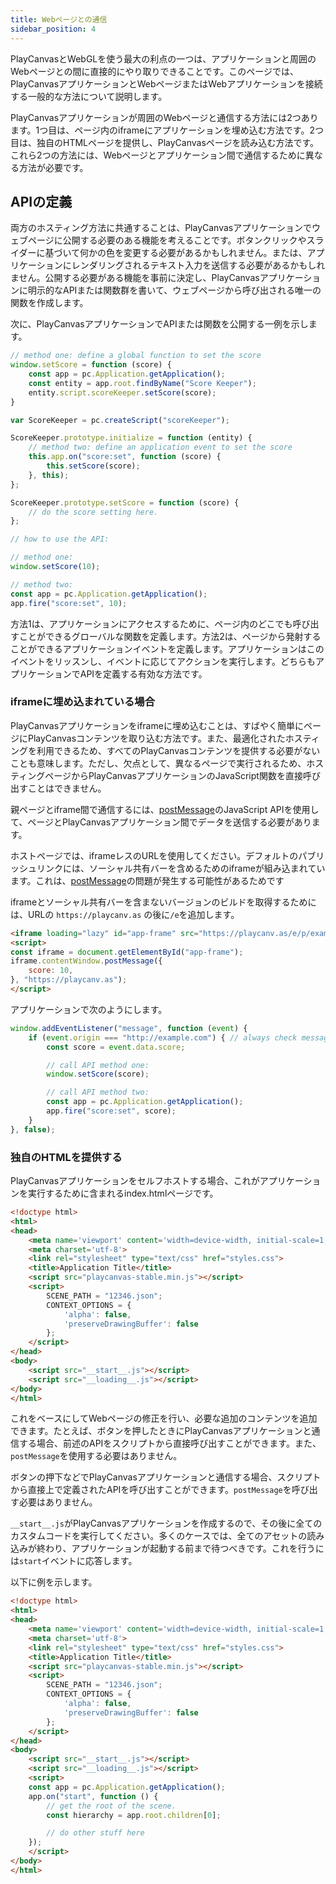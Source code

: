 ```yaml
---
title: Webページとの通信
sidebar_position: 4
---
```


PlayCanvasとWebGLを使う最大の利点の一つは、アプリケーションと周囲のWebページとの間に直接的にやり取りできることです。このページでは、PlayCanvasアプリケーションとWebページまたはWebアプリケーションを接続する一般的な方法について説明します。

PlayCanvasアプリケーションが周囲のWebページと通信する方法には2つあります。1つ目は、ページ内のiframeにアプリケーションを埋め込む方法です。2つ目は、独自のHTMLページを提供し、PlayCanvasページを読み込む方法です。これら2つの方法には、Webページとアプリケーション間で通信するために異なる方法が必要です。

## APIの定義

両方のホスティング方法に共通することは、PlayCanvasアプリケーションでウェブページに公開する必要のある機能を考えることです。ボタンクリックやスライダーに基づいて何かの色を変更する必要があるかもしれません。または、アプリケーションにレンダリングされるテキスト入力を送信する必要があるかもしれません。公開する必要がある機能を事前に決定し、PlayCanvasアプリケーションに明示的なAPIまたは関数群を書いて、ウェブページから呼び出される唯一の関数を作成します。

次に、PlayCanvasアプリケーションでAPIまたは関数を公開する一例を示します。

```javascript
// method one: define a global function to set the score
window.setScore = function (score) {
    const app = pc.Application.getApplication();
    const entity = app.root.findByName("Score Keeper");
    entity.script.scoreKeeper.setScore(score);
}

var ScoreKeeper = pc.createScript("scoreKeeper");

ScoreKeeper.prototype.initialize = function (entity) {
    // method two: define an application event to set the score
    this.app.on("score:set", function (score) {
        this.setScore(score);
    }, this);
};

ScoreKeeper.prototype.setScore = function (score) {
    // do the score setting here.
};

// how to use the API:

// method one:
window.setScore(10);

// method two:
const app = pc.Application.getApplication();
app.fire("score:set", 10);

```

方法1は、アプリケーションにアクセスするために、ページ内のどこでも呼び出すことができるグローバルな関数を定義します。方法2は、ページから発射することができるアプリケーションイベントを定義します。アプリケーションはこのイベントをリッスンし、イベントに応じてアクションを実行します。どちらもアプリケーションでAPIを定義する有効な方法です。

### iframeに埋め込まれている場合

PlayCanvasアプリケーションをiframeに埋め込むことは、すばやく簡単にページにPlayCanvasコンテンツを取り込む方法です。また、最適化されたホスティングを利用できるため、すべてのPlayCanvasコンテンツを提供する必要がないことも意味します。ただし、欠点として、異なるページで実行されるため、ホスティングページからPlayCanvasアプリケーションのJavaScript関数を直接呼び出すことはできません。

親ページとiframe間で通信するには、[postMessage][1]のJavaScript APIを使用して、ページとPlayCanvasアプリケーション間でデータを送信する必要があります。

ホストページでは、iframeレスのURLを使用してください。デフォルトのパブリッシュリンクには、ソーシャル共有バーを含めるためのiframeが組み込まれています。これは、[postMessage][1]の問題が発生する可能性があるためです

iframeとソーシャル共有バーを含まないバージョンのビルドを取得するためには、URLの `https://playcanv.as` の後に`/e`を追加します。

```html
<iframe loading="lazy" id="app-frame" src="https://playcanv.as/e/p/example/">
<script>
const iframe = document.getElementById("app-frame");
iframe.contentWindow.postMessage({
    score: 10,
}, "https://playcanv.as");
</script>
```

アプリケーションで次のようにします。

```javascript
window.addEventListener("message", function (event) {
    if (event.origin === "http://example.com") { // always check message came from your website
        const score = event.data.score;

        // call API method one:
        window.setScore(score);

        // call API method two:
        const app = pc.Application.getApplication();
        app.fire("score:set", score);
    }
}, false);
```

### 独自のHTMLを提供する

PlayCanvasアプリケーションをセルフホストする場合、これがアプリケーションを実行するために含まれるindex.htmlページです。

```html
<!doctype html>
<html>
<head>
    <meta name='viewport' content='width=device-width, initial-scale=1, maximum-scale=1, minimum-scale=1, user-scalable=no'>
    <meta charset='utf-8'>
    <link rel="stylesheet" type="text/css" href="styles.css">
    <title>Application Title</title>
    <script src="playcanvas-stable.min.js"></script>
    <script>
        SCENE_PATH = "12346.json";
        CONTEXT_OPTIONS = {
            'alpha': false,
            'preserveDrawingBuffer': false
        };
    </script>
</head>
<body>
    <script src="__start__.js"></script>
    <script src="__loading__.js"></script>
</body>
</html>
```

これをベースにしてWebページの修正を行い、必要な追加のコンテンツを追加できます。たとえば、ボタンを押したときにPlayCanvasアプリケーションと通信する場合、前述のAPIをスクリプトから直接呼び出すことができます。また、`postMessage`を使用する必要はありません。

ボタンの押下などでPlayCanvasアプリケーションと通信する場合、スクリプトから直接上で定義されたAPIを呼び出すことができます。`postMessage`を呼び出す必要はありません。

`__start__.js`がPlayCanvasアプリケーションを作成するので、その後に全てのカスタムコードを実行してください。多くのケースでは、全てのアセットの読み込みが終わり、アプリケーションが起動する前まで待つべきです。これを行うには`start`イベントに応答します。

以下に例を示します。

```html
<!doctype html>
<html>
<head>
    <meta name='viewport' content='width=device-width, initial-scale=1, maximum-scale=1, minimum-scale=1, user-scalable=no'>
    <meta charset='utf-8'>
    <link rel="stylesheet" type="text/css" href="styles.css">
    <title>Application Title</title>
    <script src="playcanvas-stable.min.js"></script>
    <script>
        SCENE_PATH = "12346.json";
        CONTEXT_OPTIONS = {
            'alpha': false,
            'preserveDrawingBuffer': false
        };
    </script>
</head>
<body>
    <script src="__start__.js"></script>
    <script src="__loading__.js"></script>
    <script>
    const app = pc.Application.getApplication();
    app.on("start", function () {
        // get the root of the scene.
        const hierarchy = app.root.children[0];

        // do other stuff here
    });
    </script>
</body>
</html>
```

[1]: https://developer.mozilla.org/en-US/docs/Web/API/Window/postMessage
